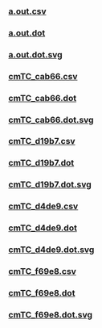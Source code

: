 ### [a.out.csv](a.out.csv)
### [a.out.dot](a.out.dot)
### [a.out.dot.svg](a.out.dot.svg)
### [cmTC_cab66.csv](cmTC_cab66.csv)
### [cmTC_cab66.dot](cmTC_cab66.dot)
### [cmTC_cab66.dot.svg](cmTC_cab66.dot.svg)
### [cmTC_d19b7.csv](cmTC_d19b7.csv)
### [cmTC_d19b7.dot](cmTC_d19b7.dot)
### [cmTC_d19b7.dot.svg](cmTC_d19b7.dot.svg)
### [cmTC_d4de9.csv](cmTC_d4de9.csv)
### [cmTC_d4de9.dot](cmTC_d4de9.dot)
### [cmTC_d4de9.dot.svg](cmTC_d4de9.dot.svg)
### [cmTC_f69e8.csv](cmTC_f69e8.csv)
### [cmTC_f69e8.dot](cmTC_f69e8.dot)
### [cmTC_f69e8.dot.svg](cmTC_f69e8.dot.svg)
